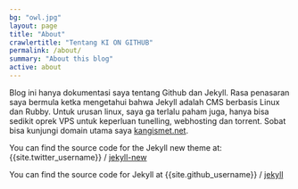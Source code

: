 ```yaml
---
bg: "owl.jpg"
layout: page
title: "About"
crawlertitle: "Tentang KI ON GITHUB"
permalink: /about/
summary: "About this blog"
active: about
---
```


Blog ini hanya dokumentasi saya tentang Github dan Jekyll. Rasa penasaran saya bermula ketka mengetahui bahwa Jekyll adalah CMS berbasis Linux dan Rubby. Untuk urusan linux, saya ga terlalu paham juga, hanya bisa sedikit oprek VPS untuk keperluan tunelling, webhosting dan torrent. Sobat bisa kunjungi domain utama saya [kangismet.net](http://kangismet.net/).

You can find the source code for the Jekyll new theme at:
{{site.twitter_username}} /
[jekyll-new](https://github.com/jglovier/jekyll-new)

You can find the source code for Jekyll at
{{site.github_username}} /
[jekyll](https://github.com/jekyll/jekyll)
